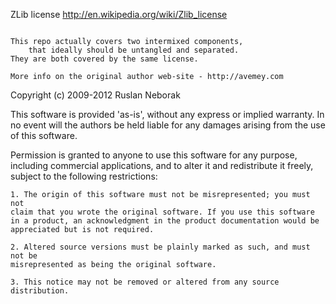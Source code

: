 ZLib license http://en.wikipedia.org/wiki/Zlib_license
~~~~~~~~~~~~~~~~~~~~~~~~~~~~~~~~~~~~~~~~~~~~~~~~~~~~~~

This repo actually covers two intermixed components, 
    that ideally should be untangled and separated.
They are both covered by the same license.

More info on the original author web-site - http://avemey.com

~~~~~~~~~~~~~~~~~~~~~~~~~~~~~~~~~~~~~~~~~~~~~~~~~~~~~~~
Copyright (c) 2009-2012 Ruslan Neborak

 This software is provided 'as-is', without any express or implied
 warranty. In no event will the authors be held liable for any damages
 arising from the use of this software.

 Permission is granted to anyone to use this software for any purpose,
 including commercial applications, and to alter it and redistribute it
 freely, subject to the following restrictions:

    1. The origin of this software must not be misrepresented; you must not
    claim that you wrote the original software. If you use this software
    in a product, an acknowledgment in the product documentation would be
    appreciated but is not required.

    2. Altered source versions must be plainly marked as such, and must not be
    misrepresented as being the original software.

    3. This notice may not be removed or altered from any source
    distribution.

